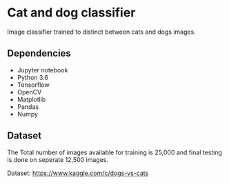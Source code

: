 # Cat and dog classifier
Image classifier trained to distinct between cats and dogs images.
## Dependencies
* Jupyter notebook
* Python 3.6
* Tensorflow
* OpenCV
* Matplotlib
* Pandas
* Numpy

## Dataset
The Total number of images available for training is 25,000 and final testing is done on seperate 12,500 images.

Dataset: https://www.kaggle.com/c/dogs-vs-cats
